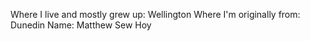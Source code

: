 Where I live and mostly grew up: Wellington
Where I'm originally from: Dunedin
Name: Matthew Sew Hoy
